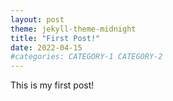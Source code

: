 ```yaml
---
layout: post
theme: jekyll-theme-midnight
title: "First Post!"
date: 2022-04-15
#categories: CATEGORY-1 CATEGORY-2
---
```


This is my first post!
